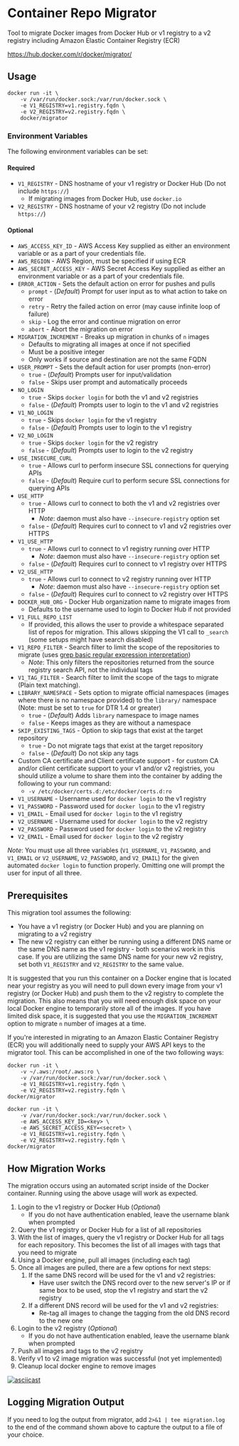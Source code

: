 Container Repo Migrator
=================

Tool to migrate Docker images from Docker Hub or v1 registry to a v2 registry including Amazon Elastic Container Registry (ECR)

https://hub.docker.com/r/docker/migrator/

## Usage

```
docker run -it \
    -v /var/run/docker.sock:/var/run/docker.sock \
    -e V1_REGISTRY=v1.registry.fqdn \
    -e V2_REGISTRY=v2.registry.fqdn \
    docker/migrator
```

### Environment Variables
The following environment variables can be set:

#### Required

  * `V1_REGISTRY` - DNS hostname of your v1 registry or Docker Hub (Do not include `https://`)
    * If migrating images from Docker Hub, use `docker.io`
  * `V2_REGISTRY` - DNS hostname of your v2 registry (Do not include `https://`)

#### Optional

  * `AWS_ACCESS_KEY_ID` - AWS Access Key supplied as either an environment variable or as a part of your credentials file.
  * `AWS_REGION` - AWS Region, must be specified if using ECR
  * `AWS_SECRET_ACCESS_KEY` - AWS Secret Access Key supplied as either an environment variable or as a part of your credentials file.
  * `ERROR_ACTION` - Sets the default action on error for pushes and pulls
    * `prompt` - (_Default_) Prompt for user input as to what action to take on error
    * `retry` - Retry the failed action on error (may cause infinite loop of failure)
    * `skip` - Log the error and continue migration on error
    * `abort` - Abort the migration on error
  * `MIGRATION_INCREMENT` - Breaks up migration in chunks of `n` images
    * Defaults to migrating all images at once if not specified
    * Must be a positive integer
    * Only works if source and destination are not the same FQDN
  * `USER_PROMPT` - Sets the default action for user prompts (non-error)
    * `true` - (_Default_) Prompts user for input/validation
    * `false` - Skips user prompt and automatically proceeds
  * `NO_LOGIN`
    * `true` - Skips `docker login` for both the v1 and v2 registries
    * `false` - (_Default_) Prompts user to login to the v1 and v2 registries
  * `V1_NO_LOGIN`
    * `true` - Skips `docker login` for the v1 registry
    * `false` - (_Default_) Prompts user to login to the v1 registry
  * `V2_NO_LOGIN`
    * `true` - Skips `docker login` for the v2 registry
    * `false` - (_Default_) Prompts user to login to the v2 registry
  * `USE_INSECURE_CURL`
    * `true` - Allows curl to perform insecure SSL connections for querying APIs
    * `false` - (_Default_) Require curl to perform secure SSL connections for querying APIs
  * `USE_HTTP`
    * `true` - Allows curl to connect to both the v1 and v2 registries over HTTP
      * *Note*: daemon must also have `--insecure-registry` option set
    * `false` - (_Default_) Requires curl to connect to v1 and v2 registries over HTTPS
  * `V1_USE_HTTP`
    * `true` - Allows curl to connect to v1 registry running over HTTP
      * *Note*: daemon must also have `--insecure-registry` option set
    * `false` - (_Default_) Requires curl to connect to v1 registry over HTTPS
  * `V2_USE_HTTP`
    * `true` - Allows curl to connect to v2 registry running over HTTP
      * *Note*: daemon must also have `--insecure-registry` option set
    * `false` - (_Default_) Requires curl to connect to v2 registry over HTTPS
  * `DOCKER_HUB_ORG` - Docker Hub organization name to migrate images from
    * Defaults to the username used to login to Docker Hub if not provided
  * `V1_FULL_REPO_LIST`
    * If provided, this allows the user to provide a whitespace separated list of repos for migration. This allows skipping the V1 call to `_search` (some setups might have search disabled)
  * `V1_REPO_FILTER` - Search filter to limit the scope of the repositories to migrate (uses [grep basic regular expression interpretation](http://www.gnu.org/software/grep/manual/html_node/Basic-vs-Extended.html))
    * *Note*: This only filters the repositories returned from the source registry search API, not the individual tags
  * `V1_TAG_FILTER` - Search filter to limit the scope of the tags to migrate (Plain text matching).
  * `LIBRARY_NAMESPACE` - Sets option to migrate official namespaces (images where there is no namespace provided) to the `library/` namespace (Note: must be set to `true` for DTR 1.4 or greater)
    * `true` - (_Default_) Adds `library` namespace to image names
    * `false` - Keeps images as they are without a namespace
  * `SKIP_EXISTING_TAGS` - Option to skip tags that exist at the target repository
    * `true` - Do not migrate tags that exist at the target repository
    * `false` - (_Default_) Do not skip any tags
  * Custom CA certificate and Client certificate support - for custom CA and/or client certificate support to your v1 and/or v2 registries, you should utilize a volume to share them into the container by adding the following to your run command:
    * `-v /etc/docker/certs.d:/etc/docker/certs.d:ro`
  * `V1_USERNAME` - Username used for `docker login` to the v1 registry
  * `V1_PASSWORD` - Password used for `docker login` to the v1 registry
  * `V1_EMAIL` - Email used for `docker login` to the v1 registry
  * `V2_USERNAME` - Username used for `docker login` to the v2 registry
  * `V2_PASSWORD` - Password used for `docker login` to the v2 registry
  * `V2_EMAIL` - Email used for `docker login` to the v2 registry

*Note*: You must use all three variables (`V1_USERNAME`, `V1_PASSWORD`, and `V1_EMAIL` or `V2_USERNAME`, `V2_PASSWORD`, and `V2_EMAIL`) for the given automated `docker login` to function properly.  Omitting one will prompt the user for input of all three.

## Prerequisites
This migration tool assumes the following:

  * You have a v1 registry (or Docker Hub) and you are planning on migrating to a v2 registry
  * The new v2 registry can either be running using a different DNS name or the same DNS name as the v1 registry - both scenarios work in this case.  If you are utilizing the same DNS name for your new v2 registry, set both `V1_REGISTRY` and `V2_REGISTRY` to the same value.

It is suggested that you run this container on a Docker engine that is located near your registry as you will need to pull down every image from your v1 registry (or Docker Hub) and push them to the v2 registry to complete the migration.  This also means that you will need enough disk space on your local Docker engine to temporarily store all of the images.  If you have limited disk space, it is suggested that you use the `MIGRATION_INCREMENT` option to migrate `n` number of images at a time.

If you're interested in migrating to an Amazon Elastic Container Registry (ECR) you will additionally need to supply your AWS API keys to the migrator tool. This can be accomplished in one of the two following ways:

```
docker run -it \
    -v ~/.aws:/root/.aws:ro \
    -v /var/run/docker.sock:/var/run/docker.sock \
    -e V1_REGISTRY=v1.registry.fqdn \
    -e V2_REGISTRY=v2.registry.fqdn \
docker/migrator

docker run -it \
    -v /var/run/docker.sock:/var/run/docker.sock \
    -e AWS_ACCESS_KEY_ID=<key> \
    -e AWS_SECRET_ACCESS_KEY=<secret> \
    -e V1_REGISTRY=v1.registry.fqdn \
    -e V2_REGISTRY=v2.registry.fqdn \
docker/migrator
```

## How Migration Works
The migration occurs using an automated script inside of the Docker container.  Running using the above usage will work as expected.

1. Login to the v1 registry or Docker Hub (_Optional_)
   - If you do not have authentication enabled, leave the username blank when prompted
2. Query the v1 registry or Docker Hub for a list of all repositories
3. With the list of images, query the v1 registry or Docker Hub for all tags for each repository.  This becomes the list of all images with tags that you need to migrate
4. Using a Docker engine, pull all images (including each tag)
5. Once all images are pulled, there are a few options for next steps:
   1. If the same DNS record will be used for the v1 and v2 registries:
      * Have user switch the DNS record over to the new server's IP or if same box to be used, stop the v1 registry and start the v2 registry
   2. If a different DNS record will be used for the v1 and v2 registries:
      * Re-tag all images to change the tagging from the old DNS record to the new one
6. Login to the v2 registry (_Optional_)
   * If you do not have authentication enabled, leave the username blank when prompted
7. Push all images and tags to the v2 registry
8. Verify v1 to v2 image migration was successful (not yet implemented)
9. Cleanup local docker engine to remove images

[![asciicast](https://asciinema.org/a/23844.png)](https://asciinema.org/a/23844)

## Logging Migration Output
If you need to log the output from migrator, add `2>&1 | tee migration.log` to the end of the command shown above to capture the output to a file of your choice.
